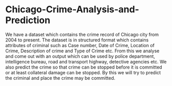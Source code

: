 # Chicago-Crime-Analysis-and-Prediction

We have a dataset which contains the crime record of Chicago city from 2004 to present. The dataset is in structured format which contains attributes of criminal such as
Case number, Date of Crime, Location of Crime, Description of crime and Type of Crime etc.
From this we analyse and come out with an output which can be used by police department, intelligence bureau, road and transport highway, detective agencies etc. We also predict the crime so that crime can be stopped before it is committed or at least collateral damage can be stopped. By this we will try to predict the criminal and place the crime may be committed. 
